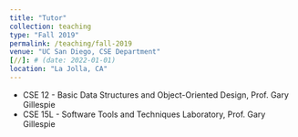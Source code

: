 ```yaml
---
title: "Tutor"
collection: teaching
type: "Fall 2019"
permalink: /teaching/fall-2019
venue: "UC San Diego, CSE Department"
[//]: # (date: 2022-01-01)
location: "La Jolla, CA"
---
```

- CSE 12 - Basic Data Structures and Object-Oriented Design, Prof. Gary Gillespie
- CSE 15L - Software Tools and Techniques Laboratory, Prof. Gary Gillespie
